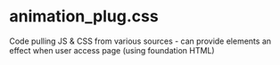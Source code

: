 # animation_plug.css
Code pulling JS &amp; CSS from various sources - can provide elements an effect when user access page (using foundation HTML)

